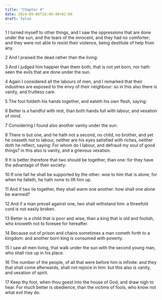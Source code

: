 ```yaml
---
title: "Chapter 4"
date: 2024-09-06T18:40:40+02:00
draft: false
---
```




1 I turned myself to other things, and I saw the oppressions that are done under the sun, and the tears of the innocent, and they had no comforter; and they were not able to resist their violence, being destitute of help from any.

2 And I praised the dead rather than the living:

3 And I judged him happier than them both, that is not yet born, nor hath seen the evils that are done under the sun.

4 Again I considered all the labours of men, and I remarked that their industries are exposed to the envy of their neighbour: so in this also there is vanity, and fruitless care.

5 The fool foldeth his hands together, and eateth his own flesh, saying:

6 Better is a handful with rest, than both hands full with labour, and vexation of mind.

7 Considering I found also another vanity under the sun:

8 There is but one, and he hath not a second, no child, no brother, and yet he ceaseth not to labour, neither are his eyes satisfied with riches, neither doth he reflect, saying: For whom do I labour, and defraud my soul of good things? in this also is vanity, and a grievous vexation.

9 It is better therefore that two should be together, than one: for they have the advantage of their society:

10 If one fall he shall be supported by the other: woe to him that is alone, for when he falleth, he hath none to lift him up.

11 And if two lie together, they shall warm one another: how shall one alone be warmed?

12 And if a man prevail against one, two shall withstand him: a threefold cord is not easily broken.

13 Better is a child that is poor and wise, than a king that is old and foolish, who knoweth not to foresee for hereafter.

14 Because out of prison and chains sometimes a man cometh forth to a kingdom: and another born king is consumed with poverty.

15 I saw all men living, that walk under the sun with the second young man, who shall rise up in his place.

16 The number of the people, of all that were before him is infinite: and they that shall come afterwards, shall not rejoice in him: but this also is vanity, and vexation of spirit.

17 Keep thy foot, when thou goest into the house of God, and draw nigh to hear. For much better is obedience, than the victims of fools, who know not what evil they do.

